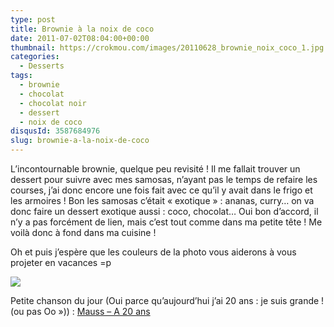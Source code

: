 ```yaml
---
type: post
title: Brownie à la noix de coco
date: 2011-07-02T08:04:00+00:00
thumbnail: https://crokmou.com/images/20110628_brownie_noix_coco_1.jpg
categories:
  - Desserts
tags:
  - brownie
  - chocolat
  - chocolat noir
  - dessert
  - noix de coco
disqusId: 3587684976
slug: brownie-a-la-noix-de-coco
---
```


L’incontournable brownie, quelque peu revisité ! Il me fallait trouver un dessert pour suivre avec mes samosas, n’ayant pas le temps de refaire les courses, j’ai donc encore une fois fait avec ce qu’il y avait dans le frigo et les armoires ! Bon les samosas c’était « exotique » : ananas, curry… on va donc faire un dessert exotique aussi : coco, chocolat… Oui bon d’accord, il n’y a pas forcément de lien, mais c’est tout comme dans ma petite tête ! Me voilà donc à fond dans ma cuisine !

Oh et puis j’espère que les couleurs de la photo vous aiderons à vous projeter en vacances =p
<a name="more"></a>

![](http://3.bp.blogspot.com/-8WA7xppE79Q/TsFniFXm00I/AAAAAAAABIg/f9dg95jMOUc/s1600/Brownie+noix+de+coco.jpg)

Petite chanson du jour (Oui parce qu’aujourd’hui j’ai 20 ans : je suis grande ! (ou pas Oo »)) : [Mauss – A 20 ans](http://www.youtube.com/watch?v=MwuOnD75tGA)